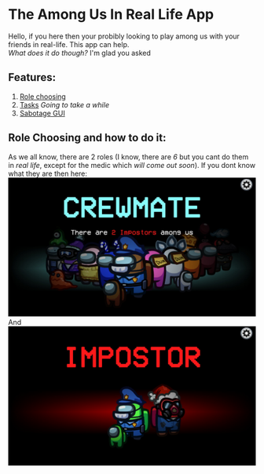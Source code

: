 # The Among Us In Real Life App    
Hello, if you here then your probibly looking to play among us with your friends in real-life. This app can help.    
_What does it do though?_ I'm glad you asked       

## Features:

1. [Role choosing]()    
2. [Tasks]() _Going to take a while_    
3. [Sabotage GUI]()


## Role Choosing and how to do it:

As we all know, there are 2 roles (I know, there are _6_ but you cant do them in _real life_, except for the medic which _will come out soon_).
If you dont know what they are then here:    
![Crewmate](https://github.com/Medatur76/Among-Us-In-Real-Life-App/blob/master/Among%20Us%20APP/Pictures/Crewmate.jpg)    
And    
![Imposter](https://github.com/Medatur76/Among-Us-In-Real-Life-App/blob/master/Among%20Us%20APP/Pictures/Imposter.jpg)    
